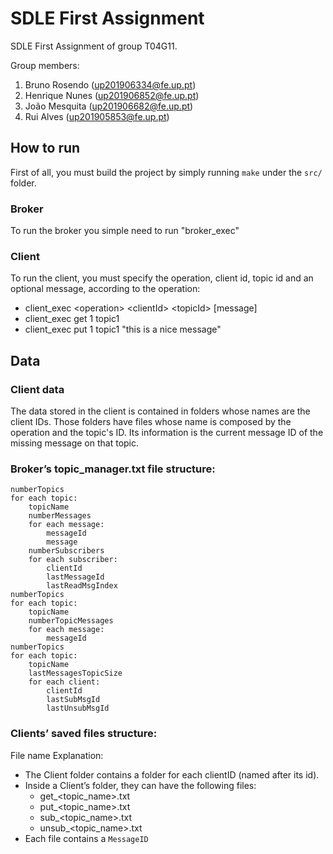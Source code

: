 # SDLE First Assignment

SDLE First Assignment of group T04G11.

Group members:

1. Bruno Rosendo (up201906334@fe.up.pt)
2. Henrique Nunes (up201906852@fe.up.pt)
3. João Mesquita (up201906682@fe.up.pt)
4. Rui Alves (up201905853@fe.up.pt)

## How to run

First of all, you must build the project by simply running `make` under the `src/` folder.

### Broker
To run the broker you simple need to run "broker_exec"

### Client
To run the client, you must specify the operation, client id, topic id and an optional message, according to the operation:

- client_exec \<operation\> \<clientId\> \<topicId\> [message]
- client_exec get 1 topic1
- client_exec put 1 topic1 "this is a nice message"

## Data

### Client data
The data stored in the client is contained in folders whose names are the client IDs.
Those folders have files whose name is composed by the operation and the topic's ID. Its
information is the current message ID of the missing message on that topic.


### Broker’s topic_manager.txt file structure:
```
numberTopics
for each topic:
	topicName
	numberMessages
	for each message:
		messageId
		message
	numberSubscribers
	for each subscriber:
		clientId
		lastMessageId
		lastReadMsgIndex
numberTopics
for each topic:
	topicName
	numberTopicMessages
	for each message:
		messageId
numberTopics
for each topic:
	topicName
	lastMessagesTopicSize
	for each client:
		clientId
		lastSubMsgId
		lastUnsubMsgId
```

### Clients’ saved files structure:

File name Explanation:

- The Client folder contains a folder for each clientID (named after its id).
- Inside a Client’s folder, they can have the following files:
    - get_<topic_name>.txt
    - put_<topic_name>.txt
    - sub_<topic_name>.txt
    - unsub_<topic_name>.txt
- Each file contains a `MessageID`
